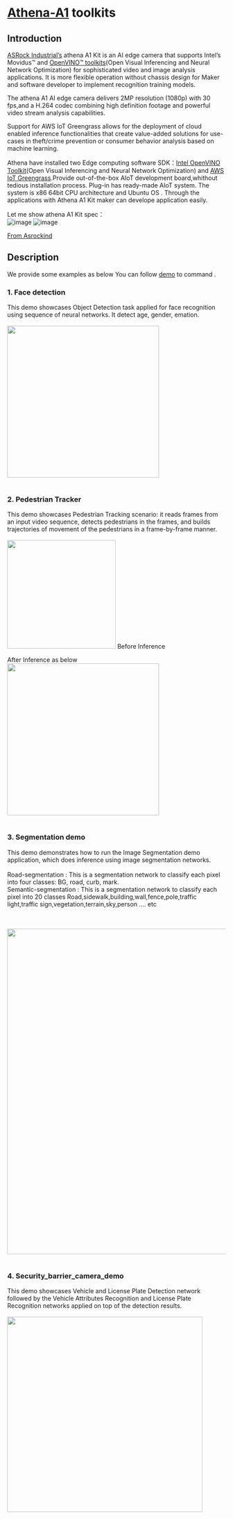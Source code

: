 # [Athena-A1](https://www.asrockind.com/overview.tw.asp?Model=athena%20A1)  toolkits


## Introduction

[ASRock Industrial’s](https://www.asrockind.com/) athena A1 Kit is an AI edge camera that supports Intel’s Movidus™ and [OpenVINO™ toolkits](https://software.intel.com/en-us/openvino-toolkit)(Open Visual Inferencing and Neural Network Optimization) for sophisticated video and image analysis applications. It is more flexible operation without chassis design for Maker and software developer to implement recognition training models.

The athena A1 AI edge camera delivers 2MP resolution (1080p) with 30 fps,and a H.264 codec combining high definition footage and powerful video stream analysis capabilities.

Support for AWS IoT Greengrass allows for the deployment of cloud enabled inference functionalities that create value-added solutions for use-cases in theft/crime prevention or consumer behavior analysis based on machine learning.

Athena have installed two Edge computing software SDK：[Intel OpenVINO Toolkit](https://software.intel.com/en-us/openvino-toolkit)(Open Visual Inferencing and Neural Network Optimization) and [AWS IoT Greengrass](https://aws.amazon.com/tw/greengrass/).Provide out-of-the-box AIoT development board,whithout tedious installation process. Plug-in has ready-made AIoT system. The system is x86 64bit CPU architecture and Ubuntu OS .  Through the applications with Athena A1 Kit maker can  develope application easily. 

Let me show athena A1 Kit spec： <br> 
 ![image](https://github.com/Asrockind/picture/blob/master/4.png)   ![image](https://github.com/Asrockind/picture/blob/master/athenaA1_2.png) <br> 

[From Asrockind](https://www.asrockind.com/overview.tw.asp?Model=athena%20A1)

## Description

We provide some examples as below 
You can follow [demo](https://github.com/Asrockind/Athena-A1/blob/master/demo) to command . <br>
### 1. Face detection 
This demo showcases Object Detection task applied for face recognition using sequence of neural networks. It detect age, gender, emation.<br><br>
<img width="=900" height="350" src="https://github.com/Asrockind/picture/blob/master/1.png"/> <br><br>

### 2. Pedestrian Tracker
This demo showcases Pedestrian Tracking scenario: it reads frames from an input video sequence, detects pedestrians in the frames, and builds trajectories of movement of the pedestrians in a frame-by-frame manner.  <br><br>
<img width="=700" height="250" src="https://github.com/Asrockind/picture/blob/master/pedestrian_tracker1.png"/> Before Inference <br>

After Inference as below 
<img width="=900" height="350" src="https://github.com/Asrockind/picture/blob/master/pedestrian_tracker5.png"/> <br><br>

### 3. Segmentation demo
This demo demonstrates how to run the Image Segmentation demo application, which does inference using image segmentation networks.<br><br>
Road-segmentation     : This is a segmentation network to classify each pixel into four classes: BG, road, curb, mark.<br>
Semantic-segmentation : This is a segmentation network to classify each pixel into 20 classes Road,sidewalk,building,wall,fence,pole,traffic light,traffic sign,vegetation,terrain,sky,person .... etc<br>

<br><br>
<img width="=1100" height="750" src="https://github.com/Asrockind/picture/blob/master/segmentation1.png"/> <br><br>

### 4. Security_barrier_camera_demo
This demo showcases Vehicle and License Plate Detection network followed by the Vehicle Attributes Recognition and License Plate Recognition networks applied on top of the detection results.
<br><br>
<img width="=800" height="450" src="https://github.com/Asrockind/picture/blob/master/security_berrier1.png"/> <br><br>
